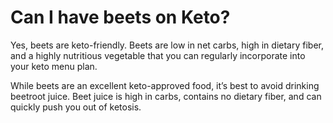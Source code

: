 # Can I have beets on Keto?

Yes, beets are keto-friendly. Beets are low in net carbs, high in dietary fiber, and a highly nutritious vegetable that you can regularly incorporate into your keto menu plan.

While beets are an excellent keto-approved food, it’s best to avoid drinking beetroot juice. Beet juice is high in carbs, contains no dietary fiber, and can quickly push you out of ketosis.